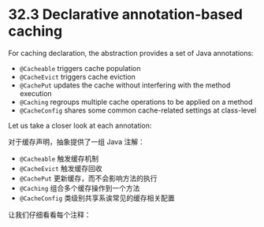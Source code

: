 # 32.3 Declarative annotation-based caching

For caching declaration, the abstraction provides a set of Java annotations:

- `@Cacheable` triggers cache population
- `@CacheEvict` triggers cache eviction
- `@CachePut` updates the cache without interfering with the method execution
- `@Caching` regroups multiple cache operations to be applied on a method
- `@CacheConfig` shares some common cache-related settings at class-level

Let us take a closer look at each annotation:

对于缓存声明，抽象提供了一组 Java 注解：

- `@Cacheable` 触发缓存机制
- `@CacheEvict` 触发缓存回收
- `@CachePut` 更新缓存，而不会影响方法的执行
- `@Caching` 组合多个缓存操作到一个方法
- `@CacheConfig` 类级别共享系诶常见的缓存相关配置

让我们仔细看看每个注释：

